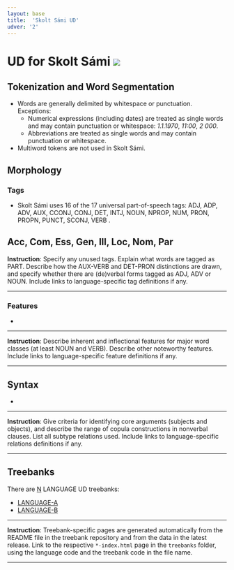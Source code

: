 ```yaml
---
layout: base
title:  'Skolt Sámi UD'
udver: '2'
---
```


# UD for Skolt Sámi <span class="flagspan"><img class="flag" src="../../flags/svg/SAMI.svg" /></span>

## Tokenization and Word Segmentation

* Words are generally delimited by whitespace or punctuation. Exceptions:
  * Numerical expressions (including dates) are treated as single words and may contain punctuation or whitespace: *1.1.1970*, *11:00*, *2 000*.
  * Abbreviations are treated as single words and may contain punctuation or whitespace.
* Multiword tokens are not used in Skolt Sámi.


## Morphology

### Tags

* Skolt Sámi uses 16 of the 17 universal part-of-speech tags: ADJ, ADP, ADV, AUX, CCONJ, CONJ, DET, INTJ, NOUN, NPROP, NUM, PRON, PROPN, PUNCT, SCONJ, VERB .

Acc, Com, Ess, Gen, Ill, Loc, Nom, Par
---
**Instruction**: Specify any unused tags. Explain what words are tagged as PART. Describe how the AUX-VERB and DET-PRON distinctions are drawn, and specify whether there are (de)verbal forms tagged as ADJ, ADV or NOUN. Include links to language-specific tag definitions if any.

---

### Features

*

---
**Instruction**: Describe inherent and inflectional features for major word classes (at least NOUN and VERB). Describe other noteworthy features. Include links to language-specific feature definitions if any.

---

## Syntax

*

---
**Instruction**: Give criteria for identifying core arguments (subjects and objects), and describe the range of copula constructions in nonverbal clauses. List all subtype relations used. Include links to language-specific relations definitions if any.

---

## Treebanks

There are [N](../treebanks/LCODE-comparison.html) LANGUAGE UD treebanks:

  * [LANGUAGE-A](../treebanks/LCODE_a/index.html)
  * [LANGUAGE-B](../treebanks/LCODE_b/index.html)

---
**Instruction**: Treebank-specific pages are generated automatically from the README file in the treebank repository and
from the data in the latest release. Link to the respective `*-index.html` page in the `treebanks` folder, using the language code
and the treebank code in the file name.

---
